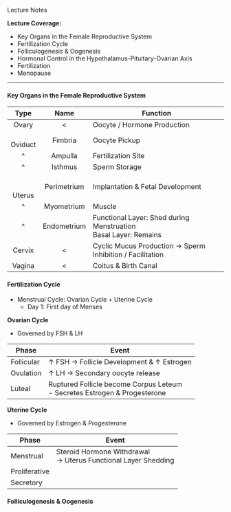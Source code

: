 Lecture Notes

**Lecture Coverage:**
- Key Organs in the Female Reproductive System
- Fertilization Cycle
- Folliculogenesis & Oogenesis
- Hormonal Control in the Hypothalamus-Pituitary-Ovarian Axis
- Fertilization
- Menopause

---
#### **Key Organs in the Female Reproductive System**
|      Type      |    Name     | Function                                                           |
| :------------: | :---------: | ------------------------------------------------------------------ |
|     Ovary      |      <      | Oocyte / Hormone Production                                        |
|  <br>Oviduct   |   Fimbria   | Oocyte Pickup                                                      |
|       ^        |   Ampulla   | Fertilization Site                                                 |
|       ^        |   Isthmus   | Sperm Storage                                                      |
| <br><br>Uterus | Perimetrium | Implantation & Fetal Development                                   |
|       ^        | Myometrium  | Muscle                                                             |
|       ^        | Endometrium | Functional Layer: Shed during Menstruation<br>Basal Layer: Remains |
|     Cervix     |      <      | Cyclic Mucus Production → Sperm Inhibition / Facilitation          |
|     Vagina     |      <      | Coitus & Birth Canal                                               |

#### **Fertilization Cycle**
- Menstrual Cycle: Ovarian Cycle + Uterine Cycle
	- Day 1: First day of Menses

**Ovarian Cycle**
- Governed by FSH & LH

| Phase      | Event                                                                        |
| ---------- | ---------------------------------------------------------------------------- |
| Follicular | ↑ FSH → Follicle Development & ↑ Estrogen                                    |
| Ovulation  | ↑ LH → Secondary oocyte release                                              |
| Luteal     | Ruptured Follicle become Corpus Leteum<br>- Secretes Estrogen & Progesterone |
**Uterine Cycle**
- Governed by Estrogen & Progesterone

| Phase         | Event                                                            |
| ------------- | ---------------------------------------------------------------- |
| Menstrual     | Steroid Hormone Withdrawal<br>→ Uterus Functional Layer Shedding |
| Proliferative |                                                                  |
| Secretory     |                                                                  |


#### **Folliculogenesis & Oogenesis**